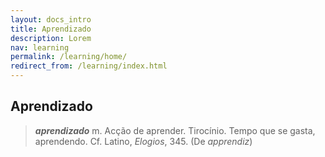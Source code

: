 ```yaml
---
layout: docs_intro
title: Aprendizado
description: Lorem
nav: learning
permalink: /learning/home/
redirect_from: /learning/index.html
---
```


##  Aprendizado
>***aprendizado*** m. Acção de aprender. Tirocínio. Tempo que se gasta, aprendendo. Cf. Latino, *Elogios*, 345. (De *apprendiz*)



